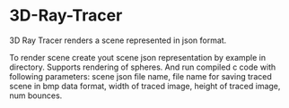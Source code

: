 # 3D-Ray-Tracer
3D Ray Tracer renders a scene represented in json format.

To render scene create yout scene json representation by example in directory.
Supports rendering of spheres.
And run compiled c code with following parameters: 
scene json file name, 
file name for saving traced scene in bmp data format, 
width of traced image, 
height of traced image, 
num bounces.
